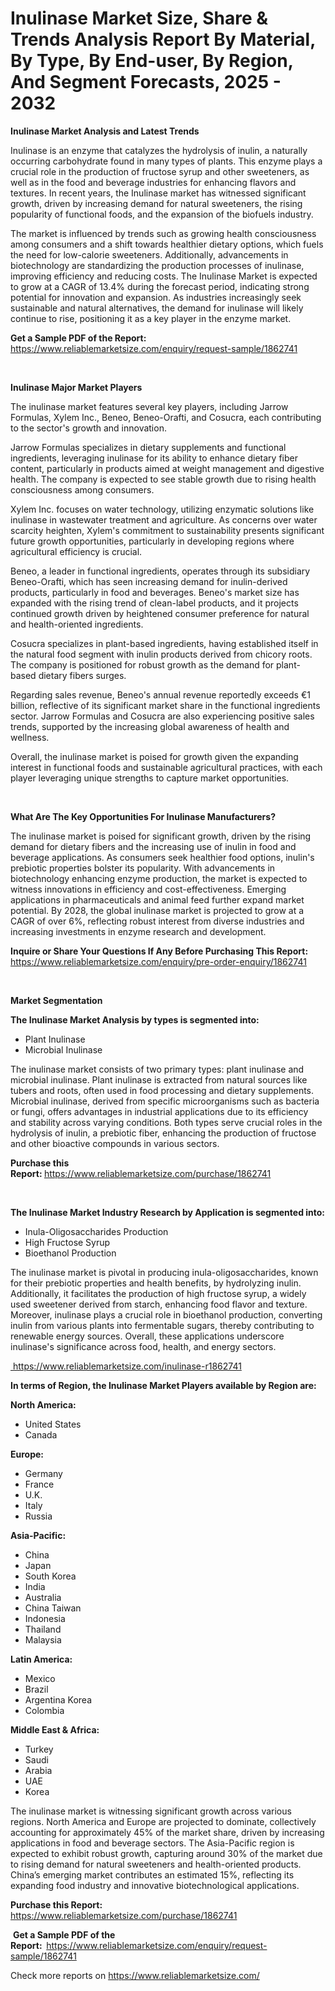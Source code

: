 <p><h1>Inulinase Market Size, Share & Trends Analysis Report By Material, By Type, By End-user, By Region, And Segment Forecasts, 2025 - 2032</h1></p><p><strong>Inulinase Market Analysis and Latest Trends</strong></p>
<p><p>Inulinase is an enzyme that catalyzes the hydrolysis of inulin, a naturally occurring carbohydrate found in many types of plants. This enzyme plays a crucial role in the production of fructose syrup and other sweeteners, as well as in the food and beverage industries for enhancing flavors and textures. In recent years, the Inulinase market has witnessed significant growth, driven by increasing demand for natural sweeteners, the rising popularity of functional foods, and the expansion of the biofuels industry.</p><p>The market is influenced by trends such as growing health consciousness among consumers and a shift towards healthier dietary options, which fuels the need for low-calorie sweeteners. Additionally, advancements in biotechnology are standardizing the production processes of inulinase, improving efficiency and reducing costs. The Inulinase Market is expected to grow at a CAGR of 13.4% during the forecast period, indicating strong potential for innovation and expansion. As industries increasingly seek sustainable and natural alternatives, the demand for inulinase will likely continue to rise, positioning it as a key player in the enzyme market.</p></p>
<p><strong>Get a Sample PDF of the Report:&nbsp;</strong> <a href="https://www.reliablemarketsize.com/enquiry/request-sample/1862741?utm_campaign=2626&utm_medium=2&utm_source=Github&utm_content=ia&utm_term=31032025&utm_id=inulinase">https://www.reliablemarketsize.com/enquiry/request-sample/1862741</a></p>
<p>&nbsp;</p>
<p><strong>Inulinase Major Market Players</strong></p>
<p><p>The inulinase market features several key players, including Jarrow Formulas, Xylem Inc., Beneo, Beneo-Orafti, and Cosucra, each contributing to the sector's growth and innovation. </p><p>Jarrow Formulas specializes in dietary supplements and functional ingredients, leveraging inulinase for its ability to enhance dietary fiber content, particularly in products aimed at weight management and digestive health. The company is expected to see stable growth due to rising health consciousness among consumers.</p><p>Xylem Inc. focuses on water technology, utilizing enzymatic solutions like inulinase in wastewater treatment and agriculture. As concerns over water scarcity heighten, Xylem's commitment to sustainability presents significant future growth opportunities, particularly in developing regions where agricultural efficiency is crucial.</p><p>Beneo, a leader in functional ingredients, operates through its subsidiary Beneo-Orafti, which has seen increasing demand for inulin-derived products, particularly in food and beverages. Beneo's market size has expanded with the rising trend of clean-label products, and it projects continued growth driven by heightened consumer preference for natural and health-oriented ingredients.</p><p>Cosucra specializes in plant-based ingredients, having established itself in the natural food segment with inulin products derived from chicory roots. The company is positioned for robust growth as the demand for plant-based dietary fibers surges. </p><p>Regarding sales revenue, Beneo's annual revenue reportedly exceeds €1 billion, reflective of its significant market share in the functional ingredients sector. Jarrow Formulas and Cosucra are also experiencing positive sales trends, supported by the increasing global awareness of health and wellness.</p><p>Overall, the inulinase market is poised for growth given the expanding interest in functional foods and sustainable agricultural practices, with each player leveraging unique strengths to capture market opportunities.</p></p>
<p>&nbsp;</p>
<p><strong>What Are The Key Opportunities For Inulinase Manufacturers?</strong></p>
<p><p>The inulinase market is poised for significant growth, driven by the rising demand for dietary fibers and the increasing use of inulin in food and beverage applications. As consumers seek healthier food options, inulin's prebiotic properties bolster its popularity. With advancements in biotechnology enhancing enzyme production, the market is expected to witness innovations in efficiency and cost-effectiveness. Emerging applications in pharmaceuticals and animal feed further expand market potential. By 2028, the global inulinase market is projected to grow at a CAGR of over 6%, reflecting robust interest from diverse industries and increasing investments in enzyme research and development.</p></p>
<p><strong>Inquire or Share Your Questions If Any Before Purchasing This Report:</strong> <a href="https://www.reliablemarketsize.com/enquiry/pre-order-enquiry/1862741?utm_campaign=2626&utm_medium=2&utm_source=Github&utm_content=ia&utm_term=31032025&utm_id=inulinase">https://www.reliablemarketsize.com/enquiry/pre-order-enquiry/1862741</a></p>
<p>&nbsp;</p>
<p><strong>Market Segmentation</strong></p>
<p><strong>The Inulinase Market Analysis by types is segmented into:</strong></p>
<p><ul><li>Plant Inulinase</li><li>Microbial Inulinase</li></ul></p>
<p><p>The inulinase market consists of two primary types: plant inulinase and microbial inulinase. Plant inulinase is extracted from natural sources like tubers and roots, often used in food processing and dietary supplements. Microbial inulinase, derived from specific microorganisms such as bacteria or fungi, offers advantages in industrial applications due to its efficiency and stability across varying conditions. Both types serve crucial roles in the hydrolysis of inulin, a prebiotic fiber, enhancing the production of fructose and other bioactive compounds in various sectors.</p></p>
<p><strong>Purchase this Report:&nbsp;</strong><a href="https://www.reliablemarketsize.com/purchase/1862741?utm_campaign=2626&utm_medium=2&utm_source=Github&utm_content=ia&utm_term=31032025&utm_id=inulinase">https://www.reliablemarketsize.com/purchase/1862741</a></p>
<p>&nbsp;</p>
<p><strong>The Inulinase Market Industry Research by Application is segmented into:</strong></p>
<p><ul><li>Inula-Oligosaccharides Production</li><li>High Fructose Syrup</li><li>Bioethanol Production</li></ul></p>
<p><p>The inulinase market is pivotal in producing inula-oligosaccharides, known for their prebiotic properties and health benefits, by hydrolyzing inulin. Additionally, it facilitates the production of high fructose syrup, a widely used sweetener derived from starch, enhancing food flavor and texture. Moreover, inulinase plays a crucial role in bioethanol production, converting inulin from various plants into fermentable sugars, thereby contributing to renewable energy sources. Overall, these applications underscore inulinase's significance across food, health, and energy sectors.</p></p>
<p><a href="https://www.reliablemarketsize.com/inulinase-r1862741?utm_campaign=2626&utm_medium=2&utm_source=Github&utm_content=ia&utm_term=31032025&utm_id=inulinase">&nbsp;https://www.reliablemarketsize.com/inulinase-r1862741</a></p>
<p><strong>In terms of Region, the Inulinase Market Players available by Region are:</strong></p>
<p>
    <p> <strong> North America: </strong>
        <ul>
            <li>United States</li>
            <li>Canada</li>
        </ul>
        </p> 
    <p> <strong> Europe: </strong>
        <ul>
            <li>Germany</li>
            <li>France</li>
            <li>U.K.</li>
            <li>Italy</li>
            <li>Russia</li>
        </ul>
        </p> 
    <p> <strong> Asia-Pacific: </strong>
        <ul>
            <li>China</li>
            <li>Japan</li>
            <li>South Korea</li>
            <li>India</li>
            <li>Australia</li>
            <li>China Taiwan</li>
            <li>Indonesia</li>
            <li>Thailand</li>
            <li>Malaysia</li>
        </ul>
        </p> 
    <p> <strong> Latin America: </strong>
        <ul>
            <li>Mexico</li>
            <li>Brazil</li>
            <li>Argentina Korea</li>
            <li>Colombia</li>
        </ul>
        </p> 
    <p> <strong> Middle East & Africa: </strong>
        <ul>
            <li>Turkey</li>
            <li>Saudi</li>
            <li>Arabia</li>
            <li>UAE</li>
            <li>Korea</li>
        </ul>
    </p>
    </p>
<p><p>The inulinase market is witnessing significant growth across various regions. North America and Europe are projected to dominate, collectively accounting for approximately 45% of the market share, driven by increasing applications in food and beverage sectors. The Asia-Pacific region is expected to exhibit robust growth, capturing around 30% of the market due to rising demand for natural sweeteners and health-oriented products. China’s emerging market contributes an estimated 15%, reflecting its expanding food industry and innovative biotechnological applications.</p></p>
<p><strong>Purchase this Report: </strong><a href="https://www.reliablemarketsize.com/purchase/1862741?utm_campaign=2626&utm_medium=2&utm_source=Github&utm_content=ia&utm_term=31032025&utm_id=inulinase">https://www.reliablemarketsize.com/purchase/1862741</a></p>
<p>&nbsp;<strong>Get a Sample PDF of the Report:&nbsp;&nbsp;</strong><a href="https://www.reliablemarketsize.com/enquiry/request-sample/1862741?utm_campaign=2626&utm_medium=2&utm_source=Github&utm_content=ia&utm_term=31032025&utm_id=inulinase">https://www.reliablemarketsize.com/enquiry/request-sample/1862741</a></p>
<p><strong></strong></p>
<p>Check more reports on <a href="https://www.reliablemarketsize.com/?utm_campaign=2626&utm_medium=2&utm_source=Github&utm_content=ia&utm_term=31032025&utm_id=inulinase">https://www.reliablemarketsize.com/</a></p>